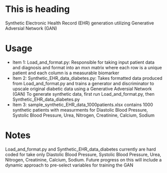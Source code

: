 # This is heading

Synthetic Electronic Health Record (EHR) generation utilizing Generative Adversial Network (GAN)

# Usage
- Item 1: Load_and_format.py:
    Responsible for taking input patient data and diagnosis and format into an mxn matrix where each row is a unique patient and each column is a measurable biomarker
- Item 2: Synthetic_EHR_data_diabetes.py:
    Takes formatted data produced from Load_and_format.py and trains a generator and discriminator to upscale original diabetic data using a Generative Adversial Network (GAN)
To generate synthetic data, first run Load_and_format.py, then Synthetic_EHR_data_diabetes.py
- Item 3: sample_synthetic_EHR_data_1000patients.xlsx contains 1000 synthetic patients with measurments for Diastolic Blood Pressure, Systolic Blood Pressure, Urea, Nitrogen, Creatinine, Calcium, Sodium

# Notes
Load_and_format.py and Synthetic_EHR_data_diabetes currently are hard coded for take only Diastolic Blood Pressure, Systolic Blood Pressure, Urea, Nitrogen, Creatinine, Calcium, Sodium. Future progress on this will include a dynamic approach to pre-select variables for training the GAN
